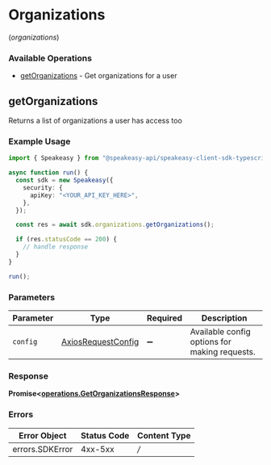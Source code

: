 # Organizations
(*organizations*)

### Available Operations

* [getOrganizations](#getorganizations) - Get organizations for a user

## getOrganizations

Returns a list of organizations a user has access too

### Example Usage

```typescript
import { Speakeasy } from "@speakeasy-api/speakeasy-client-sdk-typescript";

async function run() {
  const sdk = new Speakeasy({
    security: {
      apiKey: "<YOUR_API_KEY_HERE>",
    },
  });

  const res = await sdk.organizations.getOrganizations();

  if (res.statusCode == 200) {
    // handle response
  }
}

run();
```

### Parameters

| Parameter                                                    | Type                                                         | Required                                                     | Description                                                  |
| ------------------------------------------------------------ | ------------------------------------------------------------ | ------------------------------------------------------------ | ------------------------------------------------------------ |
| `config`                                                     | [AxiosRequestConfig](https://axios-http.com/docs/req_config) | :heavy_minus_sign:                                           | Available config options for making requests.                |


### Response

**Promise<[operations.GetOrganizationsResponse](../../sdk/models/operations/getorganizationsresponse.md)>**
### Errors

| Error Object    | Status Code     | Content Type    |
| --------------- | --------------- | --------------- |
| errors.SDKError | 4xx-5xx         | */*             |
